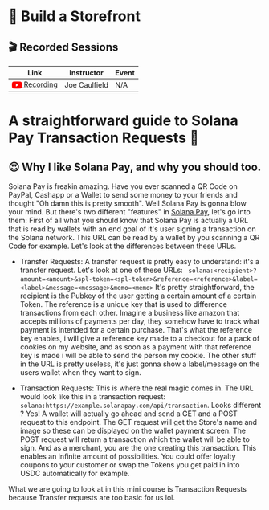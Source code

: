 # 🍕 Build a Storefront

## 🎬 Recorded Sessions
| Link | Instructor | Event |
| ---- | ---------- | ----- |
| [<img src="https://raw.githubusercontent.com/Solana-Workshops/.github/main/.docs/youtube-icon.png" alt="youtube" width="20" align="center"/> Recording](https://github.com/solana-developers) | Joe Caulfield | N/A |

# A straightforward guide to Solana Pay Transaction Requests 📲

## 😍 Why I like Solana Pay, and why you should too.

Solana Pay is freakin amazing. Have you ever scanned a QR Code on PayPal, Cashapp or a Wallet to send some money to your friends and thought "Oh damn this is pretty smooth". Well Solana Pay is gonna blow your mind. But there's two different "features" in [Solana Pay](https://solanapay.com/), let's go into them:
First of all what you should know that Solana Pay is actually a URL that is read by wallets with an end goal of it's user signing a transaction on the Solana network. This URL can be read by a wallet by you scanning a QR Code for example. Let's look at the differences between these URLs.
 - Transfer Requests: A transfer request is pretty easy to understand: it's a transfer request. Let's look at one of these URLs:  `
solana:<recipient>?amount=<amount>&spl-token=<spl-token>&reference=<reference>&label=<label>&message=<message>&memo=<memo>`
It's pretty straightforward, the recipient is the Pubkey of the user getting a certain amount of a certain Token. The reference is a unique key that is used to difference transactions from each other. Imagine a business like amazon that accepts millions of payments per day, they somehow have to track what payment is intended for a certain purchase. That's what the reference key enables, i will give a reference key made to a checkout for a pack of cookies on my website, and as soon as a payment with that reference key is made i will be able to send the person my cookie. 
The other stuff in the URL is pretty useless, it's just gonna show a label/message on the users wallet when they want to sign.

- Transaction Requests: This is where the real magic comes in. The URL would look like this in a transaction request: `solana:https://example.solanapay.com/api/transaction`.
Looks different ? Yes! A wallet will actually go ahead and send a GET and a POST request to this endpoint. The GET request will get the Store's name and image so these can be displayed on the wallet payment screen. The POST request will return a transaction which the wallet will be able to sign. And as a merchant, you are the one creating this transaction. This enables an infinite amount of possibilities. You could offer loyalty coupons to your customer or swap the Tokens you get paid in into USDC automatically for example.

What we are going to look at in this mini course is Transaction Requests because Transfer requests are too basic for us lol.

#